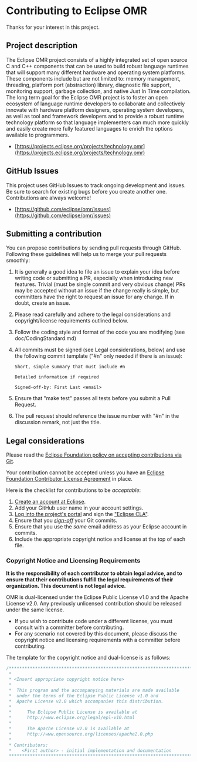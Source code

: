 # Contributing to Eclipse OMR
Thanks for your interest in this project.

## Project description
The Eclipse OMR project consists of a highly integrated set of open source C
and C++ components that can be used to build robust language runtimes that will
support many different hardware and operating system platforms. These components
include but are not limited to: memory management, threading, platform port
(abstraction) library, diagnostic file support, monitoring support,
garbage collection, and native Just In Time compilation. The long term goal for 
the Eclipse OMR project is to foster an open ecosystem of language runtime
developers to collaborate and collectively innovate with hardware platform
designers, operating system developers, as well as tool and framework developers
and to provide a robust runtime technology platform so that language
implementers can much more quickly and easily create more fully featured
languages to enrich the options available to programmers.

- [https://projects.eclipse.org/projects/technology.omr](https://projects.eclipse.org/projects/technology.omr)


## GitHub Issues

This project uses GitHub Issues to track ongoing development and issues. Be sure
to search for existing bugs before you create another one. Contributions are always welcome!

- [https://github.com/eclipse/omr/issues](https://github.com/eclipse/omr/issues)

## Submitting a contribution
You can propose contributions by sending pull requests through GitHub. Following these guidelines
will help us to merge your pull requests smoothly:

1.  It is generally a good idea to file an issue to explain your idea before writing
code or submitting a PR, especially when introducing new features. Trivial (must be
single commit and very obvious change) PRs may be accepted without an issue if the
change really is simple, but committers have the right to request an issue for any
change. If in doubt, create an issue.
2. Please read carefully and adhere to the legal considerations and copyright/license requirements outlined below.
3. Follow the coding style and format of the code you are modifying (see doc/CodingStandard.md)
4. All commits must be signed (see Legal considerations, below) and use the following commit template ("#n" only needed if there is an issue):

    ```
    Short, simple summary that must include #n

    Detailed information if required

    Signed-off-by: First Last <email>
    ```

5. Ensure that "make test" passes all tests before you submit a Pull Request.
6. The pull request should reference the issue number with "#n" in the discussion remark, not just the title.


## Legal considerations

Please read the [Eclipse Foundation policy on accepting contributions via Git](http://wiki.eclipse.org/Development_Resources/Contributing_via_Git).

Your contribution cannot be accepted unless you have an [Eclipse Foundation Contributor License Agreement](http://www.eclipse.org/legal/CLA.php) in place.

Here is the checklist for contributions to be _acceptable_:

1. [Create an account at Eclipse](https://dev.eclipse.org/site_login/createaccount.php).
2. Add your GitHub user name in your account settings.
3. [Log into the project's portal](https://projects.eclipse.org/) and sign the ["Eclipse CLA"](https://projects.eclipse.org/user/sign/cla).
4. Ensure that you [_sign-off_](https://wiki.eclipse.org/Development_Resources/Contributing_via_Git#Signing_off_on_a_commit) your Git commits.
5. Ensure that you use the _same_ email address as your Eclipse account in commits.
6. Include the appropriate copyright notice and license at the top of each file.

### Copyright Notice and Licensing Requirements

**It is the responsibility of each contributor to obtain legal advice, and
to ensure that their contributions fulfill the legal requirements of their
organization. This document is not legal advice.**

OMR is dual-licensed under the Eclipse Public License v1.0 and the Apache
License v2.0. Any previously unlicensed contribution should be released under
the same license.

* If you wish to contribute code under a different license, you must consult
with a committer before contributing.
* For any scenario not covered by this document, please discuss the copyright
notice and licensing requirements with a committer before contributing.

The template for the copyright notice and dual-license is as follows:
```c
/*******************************************************************************
 *
 * <Insert appropriate copyright notice here>
 *
 *  This program and the accompanying materials are made available
 *  under the terms of the Eclipse Public License v1.0 and
 *  Apache License v2.0 which accompanies this distribution.
 *
 *      The Eclipse Public License is available at
 *      http://www.eclipse.org/legal/epl-v10.html
 *
 *      The Apache License v2.0 is available at
 *      http://www.opensource.org/licenses/apache2.0.php
 *
 * Contributors:
 *    <First author> - initial implementation and documentation
 *******************************************************************************/
```
